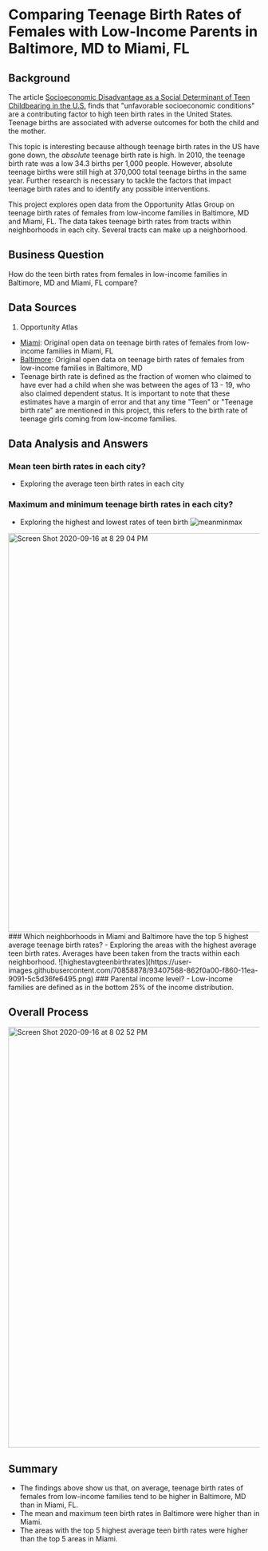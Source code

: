# Comparing Teenage Birth Rates of Females with Low-Income Parents in Baltimore, MD to Miami, FL
## Background
  The article [Socioeconomic Disadvantage as a Social Determinant of Teen Childbearing in the U.S.](https://www.ncbi.nlm.nih.gov/pmc/articles/PMC3562742/) finds that "unfavorable socioeconomic conditions" are a contributing factor to high teen birth rates in the United States. Teenage births are associated with adverse outcomes for both the child and the mother.  
  
  This topic is interesting because although teenage birth rates in the US have gone down, the _absolute_ teenage birth rate is high. In 2010, the teenage birth rate was a low 34.3 births per 1,000 people. However, absolute teenage births were still high at 370,000 total teenage births in the same year. Further research is necessary to tackle the factors that impact teenage birth rates and to identify any possible interventions. 
  
  This project explores open data from the Opportunity Atlas Group on teenage birth rates of females from low-income families in Baltimore, MD and Miami, FL. The data takes teenage birth rates from tracts within neighborhoods in each city. Several tracts can make up a neighborhood.
  
  ## Business Question
How do the teen birth rates from females in low-income families in Baltimore, MD and Miami, FL compare?

## Data Sources
1. Opportunity Atlas
  - [Miami](https://github.com/vickidecastro/comparing-baltimore-miami-teenage-birthrate-lowincome-parents/blob/master/shown_tract_teenbirth_rP_gF_p25%20miami.csv): Original open data on teenage birth rates of females from low-income families in Miami, FL
  - [Baltimore](https://github.com/vickidecastro/comparing-baltimore-miami-teenage-birthrate-lowincome-parents/blob/master/shown_tract_teenbirth_rP_gF_p25%20baltimore.csv): Original open data on teenage birth rates of females from low-income families in Baltimore, MD
  - Teenage birth rate is defined as the fraction of women who claimed to have ever had a child when she was between the ages of 13 - 19, who also claimed dependent status. It is important to note that these estimates have a margin of error and that any time "Teen" or "Teenage birth rate" are mentioned in this project, this refers to the birth rate of teenage girls coming from low-income families.
  
  ## Data Analysis and Answers
  ### Mean teen birth rates in each city? 
  - Exploring the average teen birth rates in each city
  ### Maximum and minimum teenage birth rates in each city?
  - Exploring the highest and lowest rates of teen birth
 ![meanminmax](https://user-images.githubusercontent.com/70858878/93407536-74e5fd80-f860-11ea-9cfc-d6c5dda4c12e.png)

  <img width="800" alt="Screen Shot 2020-09-16 at 8 29 04 PM" src="https://user-images.githubusercontent.com/70858878/93405593-5e897300-f85b-11ea-81da-5f568364e5e7.png">
  ### Which neighborhoods in Miami and Baltimore have the top 5 highest average teenage birth rates? 
  - Exploring the areas with the highest average teen birth rates. Averages have been taken from the tracts within each neighborhood.
![highestavgteenbirthrates](https://user-images.githubusercontent.com/70858878/93407568-862f0a00-f860-11ea-9091-5c5d36fe6495.png)
  ### Parental income level? 
 - Low-income families are defined as in the bottom 25% of the income distribution. 

## Overall Process
<img width="844" alt="Screen Shot 2020-09-16 at 8 02 52 PM" src="https://user-images.githubusercontent.com/70858878/93404989-c212a100-f859-11ea-8241-ab672cd1dab3.png">

## Summary
- The findings above show us that, on average, teenage birth rates of females from low-income families tend to be higher in Baltimore, MD than in Miami, FL. 
- The mean and maximum teen birth rates in Baltimore were higher than in Miami. 
- The areas with the top 5 highest average teen birth rates were higher than the top 5 areas in Miami. 
